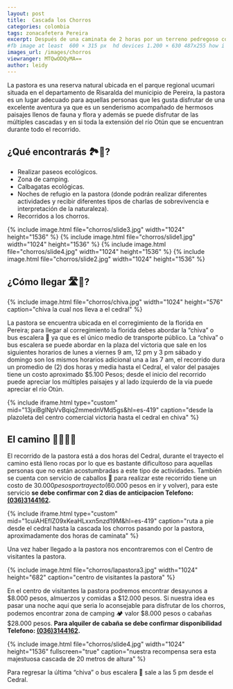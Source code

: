 ```yaml
---
layout: post
title:  Cascada los Chorros
categories: colombia 
tags: zonacafetera Pereira
excerpt: Después de una caminata de 2 horas por un terreno pedregoso con el río Otún al costado se llega a esta hermosa cascada de 20 metros de altura, este tesoro  se encuentra oculto en el Santuario de Fauna y Flora Otún Quimbaya, vale la pena visitarla!!.Duración del trayecto 1 día.
#fb image at least  600 × 315 px  hd devices 1.200 × 630 487x255 how i see it
images_url: /images/chorros
viewranger: MTQwODQyMA==
author: leidy
---
```

La pastora es una reserva natural ubicada en el parque regional ucumari situada en el departamento de Risaralda del municipio de Pereira, la pastora es un lugar adecuado para aquellas personas que les gusta disfrutar de una excelente aventura ya que es un senderismo acompañado de hermosos paisajes llenos de fauna y flora y además se puede disfrutar de las múltiples cascadas y en si toda la extensión del río Otún que se encuentran durante todo el recorrido.
 
## ¿Qué encontrarás 🏞👀?
* Realizar paseos ecológicos.
* Zona de camping.
* Calbagatas ecológicas.
* Noches de refugio en la pastora (donde podrán realizar diferentes actividades y recibir diferentes tipos de charlas de sobrevivencia e interpretación de la naturaleza).
* Recorridos a los chorros.

<amp-carousel 
    width="1024"
    height="1500"
    layout="responsive"
    type="slides"
    autoplay
    delay="2000">
    {% include image.html 
        file="chorros/slide3.jpg" 
        width="1024"
        height="1536"
    %} 
    {% include image.html 
        file="chorros/slide1.jpg" 
        width="1024"
        height="1536"
    %} 
    {% include image.html 
        file="chorros/slide4.jpg" 
        width="1024"
        height="1536"
    %} 
    {% include image.html 
        file="chorros/slide2.jpg" 
        width="1024"
        height="1536"
    %} 
</amp-carousel>

## ¿Cómo llegar 🛣🚌?

{% include image.html 
    file="chorros/chiva.jpg" 
    width="1024"
    height="576"
    caption="chiva la cual nos lleva a el cedral"
%} 

La pastora se encuentra ubicada en el corregimiento de la florida en Pereira; para llegar al corregimiento la florida debes abordar la “chiva” o bus escalera 🚌 ya que es el único medio de transporte público. La “chiva” o bus escalera se puede abordar en la plaza del victoria que sale en los siguientes horarios de lunes a viernes 9 am, 12 pm y 3 pm sábado y domingo son los mismos horarios adicional una a las 7 am, el recorrido dura un promedio de (2) dos horas y media hasta el Cedral, el valor del pasajes tiene un costo aproximado $5.100 Pesos; desde el inicio del recorrido puede apreciar los múltiples paisajes y al lado izquierdo de la vía puede apreciar el río Otún.

{% include iframe.html
    type="custom"
    mid="13jxiBglNpVvBqiq2mmednVMd5gs&hl=es-419"
    caption="desde  la plazoleta del centro comercial victoria hasta el cedral en chiva"
%}

## El camino 🚶🏽🚶🏽

El recorrido de la pastora está a dos horas del Cedral, durante el trayecto el camino está lleno rocas por lo que es bastante dificultoso para aquellas personas que no están acostumbradas a este tipo de actividades. También se cuenta con servicio de caballos 🐴 para realizar este recorrido tiene un costo de $30.000 pesos por trayecto ($60.000 pesos en ir y volver), para este servicio __se debe confirmar con 2 dias de anticipacion Telefono: <a href="tel:0363144162">(036)3144162</a>.__

{% include iframe.html
    type="custom"
    mid="1cuiAHEfIZ09xKeaHLxxn5nzd19M&hl=es-419"
    caption="ruta a pie desde el cedral hasta la cascada los chorros pasando por la pastora, aproximadamente dos horas de caminata"
%}

Una vez haber llegado a la pastora nos encontraremos con el Centro de visitantes la pastora.

{% include image.html 
    file="chorros/lapastora3.jpg" 
    width="1024"
    height="682"
    caption="centro de visitantes la pastora"
%} 

En el centro de visitantes la pastora podremos encontrar desayunos a $8.000  pesos, almuerzos y comidas a $12.000 pesos. Si nuestra idea es pasar una noche aqui que seria lo aconsejable para disfrutar de los chorros, podemos encontrar zona de camping 🏕 valor $8.000 pesos o cabañas $28.000 pesos. __Para alquiler de cabaña se debe confirmar disponibilidad Telefono: <a href="tel:0363144162">(036)3144162</a>.__
 
{% include image.html 
    file="chorros/slide4.jpg" 
    width="1024"
    height="1536"
    fullscreen="true"
    caption="nuestra recompensa sera esta majestuosa cascada de 20 metros de altura"
%} 
 
Para regresar la última “chiva” o bus escalera 🚌 sale a las 5 pm desde el Cedral.

